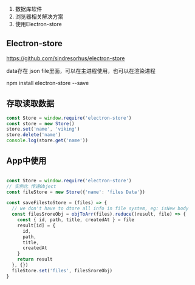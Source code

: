 1. 数据库软件
2. 浏览器相关解决方案
3. 使用Electron-store

## Electron-store 
https://github.com/sindresorhus/electron-store

data存在 json file里面，可以在主进程使用，也可以在渲染进程

npm install electron-store --save

## 存取读取数据
```javascript
const Store = window.require('electron-store')
const store = new Store()
store.set('name', 'viking')
store.delete('name')
console.log(store.get('name'))
```

## App中使用
```javascript

const Store = window.require('electron-store')
// 实例化 传递Object
const fileStore = new Store({'name': 'files Data'})

const saveFilestoStore = (files) => {
  // we don't have to dtore all info in file system, eg: isNew body
  const filesSroreObj = objToArr(files).reduce((result, file) => {
    const { id, path, title, createdAt } = file
    result[id] = {
      id,
      path,
      title,
      createdAt
    }
    return result
  }, {})
  fileStore.set('files', filesSroreObj)
}


```